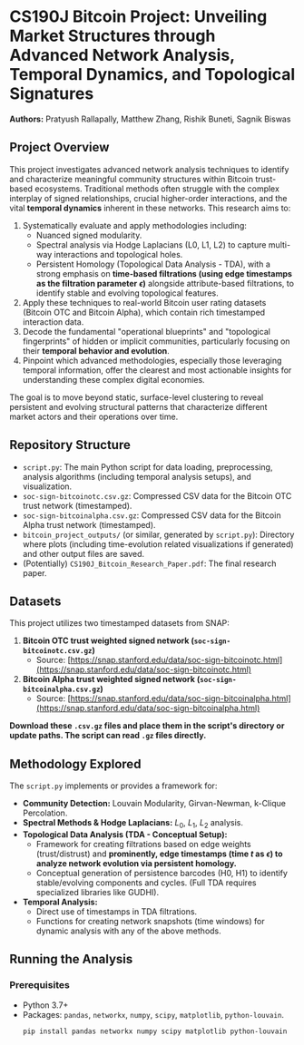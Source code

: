 # CS190J Bitcoin Project: Unveiling Market Structures through Advanced Network Analysis, Temporal Dynamics, and Topological Signatures

**Authors:** Pratyush Rallapally, Matthew Zhang, Rishik Buneti, Sagnik Biswas

## Project Overview

This project investigates advanced network analysis techniques to identify and characterize meaningful community structures within Bitcoin trust-based ecosystems. Traditional methods often struggle with the complex interplay of signed relationships, crucial higher-order interactions, and the vital **temporal dynamics** inherent in these networks. This research aims to:

1.  Systematically evaluate and apply methodologies including:
    * Nuanced signed modularity.
    * Spectral analysis via Hodge Laplacians (L0, L1, L2) to capture multi-way interactions and topological holes.
    * Persistent Homology (Topological Data Analysis - TDA), with a strong emphasis on **time-based filtrations (using edge timestamps as the filtration parameter $\epsilon$)** alongside attribute-based filtrations, to identify stable and evolving topological features.
2.  Apply these techniques to real-world Bitcoin user rating datasets (Bitcoin OTC and Bitcoin Alpha), which contain rich timestamped interaction data.
3.  Decode the fundamental "operational blueprints" and "topological fingerprints" of hidden or implicit communities, particularly focusing on their **temporal behavior and evolution**.
4.  Pinpoint which advanced methodologies, especially those leveraging temporal information, offer the clearest and most actionable insights for understanding these complex digital economies.

The goal is to move beyond static, surface-level clustering to reveal persistent and evolving structural patterns that characterize different market actors and their operations over time.

## Repository Structure
* `script.py`: The main Python script for data loading, preprocessing, analysis algorithms (including temporal analysis setups), and visualization.
* `soc-sign-bitcoinotc.csv.gz`: Compressed CSV data for the Bitcoin OTC trust network (timestamped).
* `soc-sign-bitcoinalpha.csv.gz`: Compressed CSV data for the Bitcoin Alpha trust network (timestamped).
* `bitcoin_project_outputs/` (or similar, generated by `script.py`): Directory where plots (including time-evolution related visualizations if generated) and other output files are saved.
* (Potentially) `CS190J_Bitcoin_Research_Paper.pdf`: The final research paper.

## Datasets
This project utilizes two timestamped datasets from SNAP:
1.  **Bitcoin OTC trust weighted signed network (`soc-sign-bitcoinotc.csv.gz`)**
    * Source: [https://snap.stanford.edu/data/soc-sign-bitcoinotc.html](https://snap.stanford.edu/data/soc-sign-bitcoinotc.html)
2.  **Bitcoin Alpha trust weighted signed network (`soc-sign-bitcoinalpha.csv.gz`)**
    * Source: [https://snap.stanford.edu/data/soc-sign-bitcoinalpha.html](https://snap.stanford.edu/data/soc-sign-bitcoinalpha.html)

**Download these `.csv.gz` files and place them in the script's directory or update paths. The script can read `.gz` files directly.**

## Methodology Explored
The `script.py` implements or provides a framework for:
* **Community Detection:** Louvain Modularity, Girvan-Newman, k-Clique Percolation.
* **Spectral Methods & Hodge Laplacians:** $L_0$, $L_1$, $L_2$ analysis.
* **Topological Data Analysis (TDA - Conceptual Setup):**
    * Framework for creating filtrations based on edge weights (trust/distrust) and **prominently, edge timestamps (time $t$ as $\epsilon$) to analyze network evolution via persistent homology.**
    * Conceptual generation of persistence barcodes (H0, H1) to identify stable/evolving components and cycles. (Full TDA requires specialized libraries like GUDHI).
* **Temporal Analysis:**
    * Direct use of timestamps in TDA filtrations.
    * Functions for creating network snapshots (time windows) for dynamic analysis with any of the above methods.

## Running the Analysis
### Prerequisites
* Python 3.7+
* Packages: `pandas`, `networkx`, `numpy`, `scipy`, `matplotlib`, `python-louvain`.
  ```bash
  pip install pandas networkx numpy scipy matplotlib python-louvain
